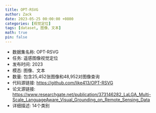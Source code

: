 ```yaml
---
title: OPT-RSVG
author: Zack
date: 2023-05-25 00:00:00 +0800
categories: [视觉定位]
tags: [dataset, 图像、文本]
math: true
pin: false
---
```

- 数据集名称: OPT-RSVG
- 任务: 遥感图像视觉定位
- 发布时间: 2023
- 模态: 图像、文本
- 数量: 包含25,452张图像和48,952对图像查询
- 代码源链接: https://github.com/like413/OPT-RSVG
- 论文源链接: https://www.researchgate.net/publication/373146282_LaLGA_Multi-Scale_LanguageAware_Visual_Grounding_on_Remote_Sensing_Data
- 详细描述: 14个类别
